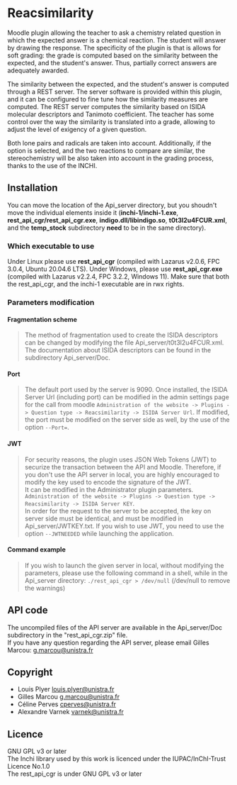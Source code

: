 # Reacsimilarity
Moodle plugin allowing the teacher to ask a chemistry related question in which the expected answer is a chemical reaction. The student will answer by drawing the response. The specificity of the plugin is that is allows for soft grading: the grade is computed based on the similarity between the expected, and the student's answer. Thus, partially correct answers are adequately awarded.

The similarity between the expected, and the student's answer is computed through a REST server. The server software is provided within this plugin, and it can be configured to fine tune how the similarity measures are computed. The REST server computes the similarity based on ISIDA molecular descriptors and Tanimoto coefficient. The teacher has some control over the way the similarity is translated into a grade, allowing to adjust the level of exigency of a given question.

Both lone pairs and radicals are taken into account. Additionally, if the option is selected, and the two reactions to compare are similar, the stereochemistry will be also taken into account in the grading process, thanks to the use of the INCHI.


## Installation

You can move the location of the Api_server directory, but you shoudn't move the individual elements inside it (**inchi-1/inchi-1.exe**, **rest_api_cgr/rest_api_cgr.exe**, **indigo.dll/libindigo.so**, **t0t3l2u4FCUR.xml**,  and the **temp_stock** subdirectory **need** to be in the same directory).

### Which executable to use
Under Linux please use **rest_api_cgr** (compiled with Lazarus v2.0.6, FPC 3.0.4, Ubuntu 20.04.6 LTS).
Under Windows, please use **rest_api_cgr.exe** (compiled with Lazarus v2.2.4, FPC 3.2.2, Windows 11).
Make sure that both the rest_api_cgr, and the inchi-1 executable are in rwx rights.

### Parameters modification

#### Fragmentation scheme
> The method of fragmentation used to create the ISIDA descriptors can be changed by modifying the file Api_server/t0t3l2u4FCUR.xml. The documentation about ISIDA descriptors can be found in the subdirectory Api_server/Doc.

#### Port
> The default port used by the server is 9090. Once installed, the ISIDA Server Url (including port) can be modified in the admin settings page for the call from moodle `Administration of the website -> Plugins -> Question type -> Reacsimilarity -> ISIDA Server Url`.
If modified, the port must be modified on the server side as well, by the use of the option `--Port=`.

#### JWT
> For security reasons, the plugin uses JSON Web Tokens (JWT) to securize the transaction between the API and Moodle. Therefore, if you don't use the API server in local, you are highly encouraged to modify the key used to encode the signature of the JWT.  
It can be modified in the Administrator plugin parameters. `Administration of the website -> Plugins -> Question type -> Reacsimilarity -> ISIDA Server KEY`.  
In order for the request to the server to be accepted, the key on server side must be identical, and must be modified in Api_server/JWTKEY.txt. If you wish to use JWT, you need to use the option `--JWTNEEDED` while launching the application.

#### Command example
> If you wish to launch the given server in local, without modifying the parameters, please use the following command in a shell, while in the Api_server directory: `./rest_api_cgr > /dev/null` (/dev/null to remove the warnings)


## API code

The uncompiled files of the API server are available in the Api_server/Doc subdirectory in the "rest_api_cgr.zip" file.  
If you have any question regarding the API server, please email Gilles Marcou: g.marcou@unistra.fr


## Copyright

* Louis Plyer louis.plyer@unistra.fr
* Gilles Marcou g.marcou@unistra.fr
* Céline Perves cperves@unistra.fr
* Alexandre Varnek varnek@unistra.fr

## Licence

GNU GPL v3 or later  
The Inchi library used by this work is licenced under the IUPAC/InChI-Trust Licence No.1.0  
The rest_api_cgr is under GNU GPL v3 or later
